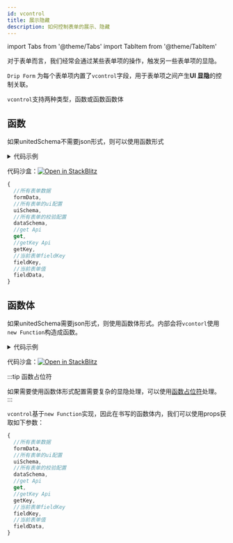 ```yaml
---
id: vcontrol
title: 展示隐藏
description: 如何控制表单的展示、隐藏
---
```


import Tabs from '@theme/Tabs'
import TabItem from '@theme/TabItem'

对于表单而言，我们经常会通过某些表单项的操作，触发另一些表单项的显隐。

`Drip Form` 为每个表单项内置了`vcontrol`字段，用于表单项之间产生**UI 显隐**的控制关联。

`vcontrol`支持两种类型，函数或函数函数体

## 函数

如果unitedSchema不需要json形式，则可以使用函数形式

<details>
<summary>代码示例</summary>
<Tabs>
<TabsItem value="unitedSchema" label="unitedSchema.ts">

```tsx
// 表单配置文件

export default {
  type: 'object',
  validateTime: 'change',
  ui: {},
  theme: 'antd',
  schema: [
    {
      title: '开关',
      type: 'string',
      default: true,
      ui: {
        type: 'switch',
      },
      fieldKey: 'switchItem',
    },
    {
      type: 'number',
      title: '数字输入框',
      ui: {
        type: 'number',
        description: {
          type: 'text',
          title: '组件是否展示取决于开关是否开启',
        },
        //highlight-start
        vcontrol: ({ formData }: any) => {
          //返回true，则表单展示；返回false，表单不展示
          return formData.switchItem;
        },
        //highlight-end
      },
      fieldKey: 'number_lAjBzU',
    },
  ],
};

```

</TabsItem>
<TabsItem value="App" label="App.tsx">

```tsx
/**
 * 使用vcontrol函数形式设置数字输入框展示隐藏
 * 当开关开启：数字输入框展示；
 * 当开关关闭：数字输入框隐藏
 */
import DripForm from '@jdfed/drip-form';
import antd from '@jdfed/drip-form-theme-antd';
import unitedSchema from './unitedSchema';
import '@jdfed/drip-form/dist/index.css';
import '@jdfed/drip-form-theme-antd/dist/index.css';
import 'antd/dist/antd.css';

function App() {
  return (
    <DripForm
      // 表单配置文件
      unitedSchema={unitedSchema}
      // 导入antd主题
      uiComponents={{ antd }}
    ></DripForm>
  );
}

export default App;

```

</TabsItem>



</Tabs>

</details>

代码沙盒：[![Open in StackBlitz](https://developer.stackblitz.com/img/open_in_stackblitz.svg)](https://stackblitz.com/edit/drip-form-cnpu2i?file=src/unitedSchema.ts)

```js title=vcontrol函数接收一个如下的对象参数
{
  //所有表单数据
  formData,
  //所有表单的ui配置
  uiSchema,
  //所有表单的校验配置
  dataSchema,
  //get Api
  get,
  //getKey Api
  getKey,
  //当前表单fieldKey
  fieldKey,
  //当前表单值
  fieldData,
}
```

## 函数体

如果unitedSchema需要json形式，则使用函数体形式。内部会将`vcontorl`使用`new Function`构造成函数。

<details>
<summary>代码示例</summary>
<Tabs>
<TabsItem value="unitedSchema" label="unitedSchema.json">

```tsx
{
  "type": "object",
  "validateTime": "change",
  "ui": {},
  "theme": "antd",
  "schema": [
    {
      "title": "开关",
      "type": "string",
      "default": true,
      "ui": {
        "type": "switch"
      },
      "fieldKey": "switchItem"
    },
    {
      "type": "number",
      "title": "数字输入框",
      "ui": {
        "type": "number",
        "description": {
          "type": "text",
          "title": "组件是否展示取决于开关是否开启"
        },
        //该语句在执行之后会返回一个 Boolean 值，用来触发被控制字段的显隐。返回 true则展示 ，否则隐藏该项。
        //highlight-next-line 
        "vcontrol": "return props.formData.switchItem"
      },
      "fieldKey": "number_lAjBzU"
    }
  ]
}
```

</TabsItem>
<TabsItem value="App" label="App.tsx">

```tsx
/**
 * 使用vcontrol函数体形式设置数字输入框展示隐藏
 * 当开关开启：数字输入框展示；
 * 当开关关闭：数字输入框隐藏
 */
import DripForm from '@jdfed/drip-form';
import antd from '@jdfed/drip-form-theme-antd';
import unitedSchema from './unitedSchema';
import '@jdfed/drip-form/dist/index.css';
import '@jdfed/drip-form-theme-antd/dist/index.css';
import 'antd/dist/antd.css';

function App() {
  return (
    <DripForm
      // 表单配置文件
      unitedSchema={unitedSchema}
      // 导入antd主题
      uiComponents={{ antd }}
    ></DripForm>
  );
}

export default App;

```

</TabsItem>



</Tabs>

</details>

代码沙盒：[![Open in StackBlitz](https://developer.stackblitz.com/img/open_in_stackblitz.svg)](https://stackblitz.com/edit/drip-form-8m8aqm?file=src/unitedSchema.json)


:::tip 函数占位符

如果需要使用函数体形式配置需要复杂的显隐处理，可以使用[函数占位符](../../API/formProp/customFunc)处理。
:::

`vcontrol`基于`new Function`实现，因此在书写的函数体内，我们可以使用props获取如下参数：

```js title=props可以获取到的值
{
  //所有表单数据
  formData,
  //所有表单的ui配置
  uiSchema,
  //所有表单的校验配置
  dataSchema,
  //get Api
  get,
  //getKey Api
  getKey,
  //当前表单fieldKey
  fieldKey,
  //当前表单值
  fieldData,
}
```
